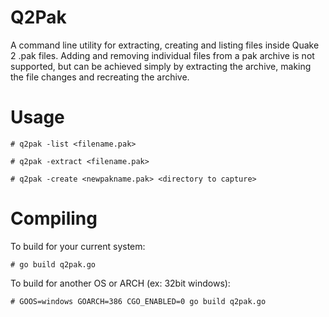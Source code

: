 # Q2Pak
A command line utility for extracting, creating and listing files inside Quake 2 .pak files. Adding and removing individual files from a pak archive is not supported, but can be achieved simply by extracting the archive, making the file changes and recreating the archive.

# Usage
`# q2pak -list <filename.pak>`

`# q2pak -extract <filename.pak>`

`# q2pak -create <newpakname.pak> <directory to capture>`

# Compiling 
To build for your current system:

`# go build q2pak.go`

To build for another OS or ARCH (ex: 32bit windows):

`# GOOS=windows GOARCH=386 CGO_ENABLED=0 go build q2pak.go`

